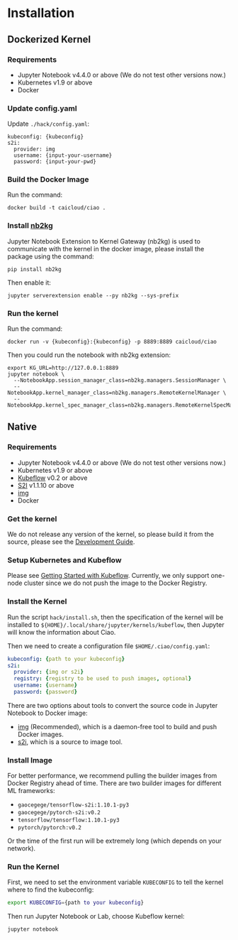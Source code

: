 # Installation

## Dockerized Kernel

### Requirements

- Jupyter Notebook v4.4.0 or above (We do not test other versions now.)
- Kubernetes v1.9 or above
- Docker

### Update config.yaml

Update `./hack/config.yaml`:

```
kubeconfig: {kubeconfig}
s2i:
  provider: img
  username: {input-your-username}
  password: {input-your-pwd}
```

### Build the Docker Image

Run the command:

```
docker build -t caicloud/ciao .
```

### Install [nb2kg](https://github.com/jupyter/nb2kg)

Jupyter Notebook Extension to Kernel Gateway (nb2kg) is used to communicate with the kernel in the docker image, please install the package using the command:

```
pip install nb2kg
```

Then enable it:

```
jupyter serverextension enable --py nb2kg --sys-prefix
```

### Run the kernel

Run the command:

```
docker run -v {kubeconfig}:{kubeconfig} -p 8889:8889 caicloud/ciao
```

Then you could run the notebook with nb2kg extension:

```
export KG_URL=http://127.0.0.1:8889
jupyter notebook \
  --NotebookApp.session_manager_class=nb2kg.managers.SessionManager \
  --NotebookApp.kernel_manager_class=nb2kg.managers.RemoteKernelManager \
  --NotebookApp.kernel_spec_manager_class=nb2kg.managers.RemoteKernelSpecManager
```

## Native

### Requirements

- Jupyter Notebook v4.4.0 or above (We do not test other versions now.)
- Kubernetes v1.9 or above
- [Kubeflow](https://www.kubeflow.org/) v0.2 or above
- [S2I](https://github.com/openshift/source-to-image) v1.1.10 or above
- [img](https://github.com/genuinetools/img)
- Docker

### Get the kernel

We do not release any version of the kernel, so please build it from the source, please see the [Development Guide](./development.md).

### Setup Kubernetes and Kubeflow

Please see [Getting Started with Kubeflow](https://www.kubeflow.org/docs/started/getting-started/). Currently, we only support one-node cluster since we do not push the image to the Docker Registry.

### Install the Kernel

Run the script `hack/install.sh`, then the specification of the kernel will be installed to `${HOME}/.local/share/jupyter/kernels/kubeflow`, then Jupyter will know the information about Ciao.

Then we need to create a configuration file `$HOME/.ciao/config.yaml`:

```yaml
kubeconfig: {path to your kubeconfig}
s2i:
  provider: {img or s2i}
  registry: {registry to be used to push images, optional}
  username: {username}
  password: {password}
```

There are two options about tools to convert the source code in Jupyter Notebook to Docker image:

- [img](https://github.com/genuinetools/img) (Recommended), which is a daemon-free tool to build and push Docker images.
- [s2i](https://github.com/openshift/source-to-image), which is a source to image tool.

### Install Image

For better performance, we recommend pulling the builder images from Docker Registry ahead of time. There are two builder images for different ML frameworks:

- `gaocegege/tensorflow-s2i:1.10.1-py3`
- `gaocegege/pytorch-s2i:v0.2`
- `tensorflow/tensorflow:1.10.1-py3`
- `pytorch/pytorch:v0.2`

Or the time of the first run will be extremely long (which depends on your network).

### Run the Kernel

First, we need to set the environment variable `KUBECONFIG` to tell the kernel where to find the kubeconfig:

```bash
export KUBECONFIG={path to your kubeconfig}
```

Then run Jupyter Notebook or Lab, choose Kubeflow kernel:

```
jupyter notebook
```
